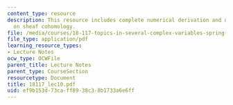 ```yaml
---
content_type: resource
description: This resource includes complete numerical derivation and description
  on sheaf cohomology.
file: /media/courses/18-117-topics-in-several-complex-variables-spring-2005/ef9b153d73caff8938c38b1733a6e6ff_18117_lec10.pdf
file_type: application/pdf
learning_resource_types:
- Lecture Notes
ocw_type: OCWFile
parent_title: Lecture Notes
parent_type: CourseSection
resourcetype: Document
title: 18117_lec10.pdf
uid: ef9b153d-73ca-ff89-38c3-8b1733a6e6ff
---
```

